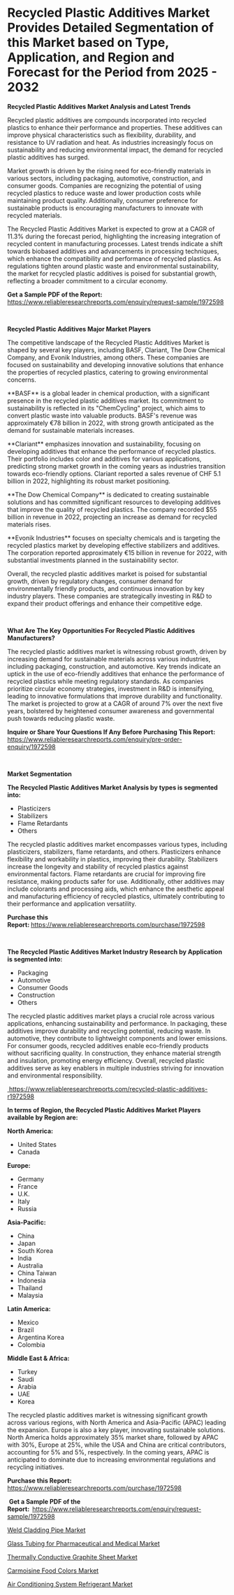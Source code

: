 <p><h1>Recycled Plastic Additives Market Provides Detailed Segmentation of this Market based on Type, Application, and Region and Forecast for the Period from 2025 - 2032</h1></p><p><strong>Recycled Plastic Additives Market Analysis and Latest Trends</strong></p>
<p><p>Recycled plastic additives are compounds incorporated into recycled plastics to enhance their performance and properties. These additives can improve physical characteristics such as flexibility, durability, and resistance to UV radiation and heat. As industries increasingly focus on sustainability and reducing environmental impact, the demand for recycled plastic additives has surged. </p><p>Market growth is driven by the rising need for eco-friendly materials in various sectors, including packaging, automotive, construction, and consumer goods. Companies are recognizing the potential of using recycled plastics to reduce waste and lower production costs while maintaining product quality. Additionally, consumer preference for sustainable products is encouraging manufacturers to innovate with recycled materials.</p><p>The Recycled Plastic Additives Market is expected to grow at a CAGR of 11.3% during the forecast period, highlighting the increasing integration of recycled content in manufacturing processes. Latest trends indicate a shift towards biobased additives and advancements in processing techniques, which enhance the compatibility and performance of recycled plastics. As regulations tighten around plastic waste and environmental sustainability, the market for recycled plastic additives is poised for substantial growth, reflecting a broader commitment to a circular economy.</p></p>
<p><strong>Get a Sample PDF of the Report:&nbsp;</strong> <a href="https://www.reliableresearchreports.com/enquiry/request-sample/1972598?utm_campaign=83&utm_medium=2&utm_source=Github&utm_content=ia&utm_term=04022025&utm_id=recycled-plastic-additives">https://www.reliableresearchreports.com/enquiry/request-sample/1972598</a></p>
<p>&nbsp;</p>
<p><strong>Recycled Plastic Additives Major Market Players</strong></p>
<p><p>The competitive landscape of the Recycled Plastic Additives Market is shaped by several key players, including BASF, Clariant, The Dow Chemical Company, and Evonik Industries, among others. These companies are focused on sustainability and developing innovative solutions that enhance the properties of recycled plastics, catering to growing environmental concerns.</p><p>**BASF** is a global leader in chemical production, with a significant presence in the recycled plastic additives market. Its commitment to sustainability is reflected in its "ChemCycling" project, which aims to convert plastic waste into valuable products. BASF's revenue was approximately €78 billion in 2022, with strong growth anticipated as the demand for sustainable materials increases.</p><p>**Clariant** emphasizes innovation and sustainability, focusing on developing additives that enhance the performance of recycled plastics. Their portfolio includes color and additives for various applications, predicting strong market growth in the coming years as industries transition towards eco-friendly options. Clariant reported a sales revenue of CHF 5.1 billion in 2022, highlighting its robust market positioning.</p><p>**The Dow Chemical Company** is dedicated to creating sustainable solutions and has committed significant resources to developing additives that improve the quality of recycled plastics. The company recorded $55 billion in revenue in 2022, projecting an increase as demand for recycled materials rises.</p><p>**Evonik Industries** focuses on specialty chemicals and is targeting the recycled plastics market by developing effective stabilizers and additives. The corporation reported approximately €15 billion in revenue for 2022, with substantial investments planned in the sustainability sector.</p><p>Overall, the recycled plastic additives market is poised for substantial growth, driven by regulatory changes, consumer demand for environmentally friendly products, and continuous innovation by key industry players. These companies are strategically investing in R&D to expand their product offerings and enhance their competitive edge.</p></p>
<p>&nbsp;</p>
<p><strong>What Are The Key Opportunities For Recycled Plastic Additives Manufacturers?</strong></p>
<p><p>The recycled plastic additives market is witnessing robust growth, driven by increasing demand for sustainable materials across various industries, including packaging, construction, and automotive. Key trends indicate an uptick in the use of eco-friendly additives that enhance the performance of recycled plastics while meeting regulatory standards. As companies prioritize circular economy strategies, investment in R&D is intensifying, leading to innovative formulations that improve durability and functionality. The market is projected to grow at a CAGR of around 7% over the next five years, bolstered by heightened consumer awareness and governmental push towards reducing plastic waste.</p></p>
<p><strong>Inquire or Share Your Questions If Any Before Purchasing This Report:</strong> <a href="https://www.reliableresearchreports.com/enquiry/pre-order-enquiry/1972598?utm_campaign=83&utm_medium=2&utm_source=Github&utm_content=ia&utm_term=04022025&utm_id=recycled-plastic-additives">https://www.reliableresearchreports.com/enquiry/pre-order-enquiry/1972598</a></p>
<p>&nbsp;</p>
<p><strong>Market Segmentation</strong></p>
<p><strong>The Recycled Plastic Additives Market Analysis by types is segmented into:</strong></p>
<p><ul><li>Plasticizers</li><li>Stabilizers</li><li>Flame Retardants</li><li>Others</li></ul></p>
<p><p>The recycled plastic additives market encompasses various types, including plasticizers, stabilizers, flame retardants, and others. Plasticizers enhance flexibility and workability in plastics, improving their durability. Stabilizers increase the longevity and stability of recycled plastics against environmental factors. Flame retardants are crucial for improving fire resistance, making products safer for use. Additionally, other additives may include colorants and processing aids, which enhance the aesthetic appeal and manufacturing efficiency of recycled plastics, ultimately contributing to their performance and application versatility.</p></p>
<p><strong>Purchase this Report:&nbsp;</strong><a href="https://www.reliableresearchreports.com/purchase/1972598?utm_campaign=83&utm_medium=2&utm_source=Github&utm_content=ia&utm_term=04022025&utm_id=recycled-plastic-additives">https://www.reliableresearchreports.com/purchase/1972598</a></p>
<p>&nbsp;</p>
<p><strong>The Recycled Plastic Additives Market Industry Research by Application is segmented into:</strong></p>
<p><ul><li>Packaging</li><li>Automotive</li><li>Consumer Goods</li><li>Construction</li><li>Others</li></ul></p>
<p><p>The recycled plastic additives market plays a crucial role across various applications, enhancing sustainability and performance. In packaging, these additives improve durability and recycling potential, reducing waste. In automotive, they contribute to lightweight components and lower emissions. For consumer goods, recycled additives enable eco-friendly products without sacrificing quality. In construction, they enhance material strength and insulation, promoting energy efficiency. Overall, recycled plastic additives serve as key enablers in multiple industries striving for innovation and environmental responsibility.</p></p>
<p><a href="https://www.reliableresearchreports.com/recycled-plastic-additives-r1972598?utm_campaign=83&utm_medium=2&utm_source=Github&utm_content=ia&utm_term=04022025&utm_id=recycled-plastic-additives">&nbsp;https://www.reliableresearchreports.com/recycled-plastic-additives-r1972598</a></p>
<p><strong>In terms of Region, the Recycled Plastic Additives Market Players available by Region are:</strong></p>
<p>
    <p> <strong> North America: </strong>
        <ul>
            <li>United States</li>
            <li>Canada</li>
        </ul>
        </p> 
    <p> <strong> Europe: </strong>
        <ul>
            <li>Germany</li>
            <li>France</li>
            <li>U.K.</li>
            <li>Italy</li>
            <li>Russia</li>
        </ul>
        </p> 
    <p> <strong> Asia-Pacific: </strong>
        <ul>
            <li>China</li>
            <li>Japan</li>
            <li>South Korea</li>
            <li>India</li>
            <li>Australia</li>
            <li>China Taiwan</li>
            <li>Indonesia</li>
            <li>Thailand</li>
            <li>Malaysia</li>
        </ul>
        </p> 
    <p> <strong> Latin America: </strong>
        <ul>
            <li>Mexico</li>
            <li>Brazil</li>
            <li>Argentina Korea</li>
            <li>Colombia</li>
        </ul>
        </p> 
    <p> <strong> Middle East & Africa: </strong>
        <ul>
            <li>Turkey</li>
            <li>Saudi</li>
            <li>Arabia</li>
            <li>UAE</li>
            <li>Korea</li>
        </ul>
    </p>
    </p>
<p><p>The recycled plastic additives market is witnessing significant growth across various regions, with North America and Asia-Pacific (APAC) leading the expansion. Europe is also a key player, innovating sustainable solutions. North America holds approximately 35% market share, followed by APAC with 30%, Europe at 25%, while the USA and China are critical contributors, accounting for 5% and 5%, respectively. In the coming years, APAC is anticipated to dominate due to increasing environmental regulations and recycling initiatives.</p></p>
<p><strong>Purchase this Report: </strong><a href="https://www.reliableresearchreports.com/purchase/1972598?utm_campaign=83&utm_medium=2&utm_source=Github&utm_content=ia&utm_term=04022025&utm_id=recycled-plastic-additives">https://www.reliableresearchreports.com/purchase/1972598</a></p>
<p>&nbsp;<strong>Get a Sample PDF of the Report:&nbsp;&nbsp;</strong><a href="https://www.reliableresearchreports.com/enquiry/request-sample/1972598?utm_campaign=83&utm_medium=2&utm_source=Github&utm_content=ia&utm_term=04022025&utm_id=recycled-plastic-additives">https://www.reliableresearchreports.com/enquiry/request-sample/1972598</a></p>
<p><strong></strong></p>
<p><p><a href="https://github.com/jeastefanowicz7816/Market-Research-Report-List-1/blob/main/weld-cladding-pipe-market.md?utm_campaign=83&utm_medium=2&utm_source=Github&utm_content=ia&utm_term=04022025&utm_id=recycled-plastic-additives">Weld Cladding Pipe Market</a></p><p><a href="https://github.com/oslieselotte2192/Market-Research-Report-List-1/blob/main/glass-tubing-for-pharmaceutical-and-medical-market.md?utm_campaign=83&utm_medium=2&utm_source=Github&utm_content=ia&utm_term=04022025&utm_id=recycled-plastic-additives">Glass Tubing for Pharmaceutical and Medical Market</a></p><p><a href="https://github.com/watzondechao/Market-Research-Report-List-1/blob/main/thermally-conductive-graphite-sheet-market.md?utm_campaign=83&utm_medium=2&utm_source=Github&utm_content=ia&utm_term=04022025&utm_id=recycled-plastic-additives">Thermally Conductive Graphite Sheet Market</a></p><p><a href="https://github.com/phephezxnf/Market-Research-Report-List-1/blob/main/carmoisine-food-colors-market.md?utm_campaign=83&utm_medium=2&utm_source=Github&utm_content=ia&utm_term=04022025&utm_id=recycled-plastic-additives">Carmoisine Food Colors Market</a></p><p><a href="https://github.com/lizamflotow/Market-Research-Report-List-1/blob/main/air-conditioning-system-refrigerant-market.md?utm_campaign=83&utm_medium=2&utm_source=Github&utm_content=ia&utm_term=04022025&utm_id=recycled-plastic-additives">Air Conditioning System Refrigerant Market</a></p></p>